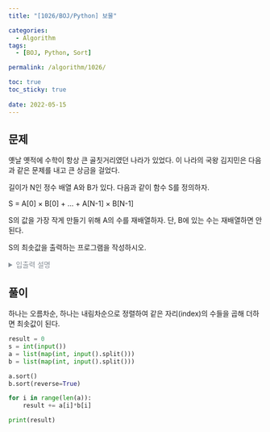 ```yaml
---
title: "[1026/BOJ/Python] 보물"

categories:
  - Algorithm
tags:
  - [BOJ, Python, Sort]

permalink: /algorithm/1026/

toc: true
toc_sticky: true
 
date: 2022-05-15
---
```


## 문제
옛날 옛적에 수학이 항상 큰 골칫거리였던 나라가 있었다. 이 나라의 국왕 김지민은 다음과 같은 문제를 내고 큰 상금을 걸었다.

길이가 N인 정수 배열 A와 B가 있다. 다음과 같이 함수 S를 정의하자.

S = A[0] × B[0] + ... + A[N-1] × B[N-1]

S의 값을 가장 작게 만들기 위해 A의 수를 재배열하자. 단, B에 있는 수는 재배열하면 안 된다.

S의 최솟값을 출력하는 프로그램을 작성하시오.

<details>
    <summary style = "color: #868e96;">입출력 설명</summary>
      <h3>입력</h3>
첫째 줄에 N이 주어진다. 둘째 줄에는 A에 있는 N개의 수가 순서대로 주어지고, 셋째 줄에는 B에 있는 수가 순서대로 주어진다. N은 50보다 작거나 같은 자연수이고, A와 B의 각 원소는 100보다 작거나 같은 음이 아닌 정수이다.
      <h3>출력</h3>
첫째 줄에 S의 최솟값을 출력한다.
</details>

## 풀이

하나는 오름차순, 하나는 내림차순으로 정렬하여 같은 자리(index)의 수들을 곱해 더하면 최솟값이 된다.

```python
result = 0
s = int(input())
a = list(map(int, input().split()))
b = list(map(int, input().split()))

a.sort()
b.sort(reverse=True)

for i in range(len(a)):
    result += a[i]*b[i]

print(result)
```
